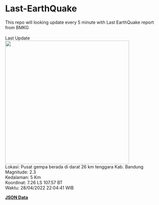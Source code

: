 # Last-EarthQuake
This repo will looking update every 5 minute with Last EarthQuake report from BMKG
<br>
<br>
Last Update
<br>
<img src="https://ews.bmkg.go.id/TEWS/data/20220428220441.mmi.jpg" width="400"/>
<br>
Lokasi: Pusat gempa berada di darat 26 km tenggara Kab. Bandung <br>
Magnitude: 2.3 <br>
Kedalaman: 5 Km <br>
Koordinat: 7.26 LS 107.57 BT <br>
Waktu: 28/04/2022 22:04:41 WIB <br>

<a href="./data/data.json">**JSON Data**</a>

